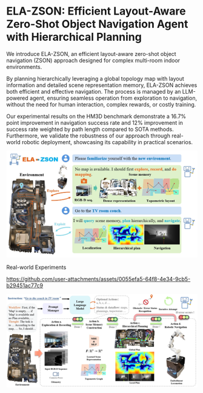 # ELA-ZSON: Efficient Layout-Aware Zero-Shot Object Navigation Agent with Hierarchical Planning

We introduce ELA-ZSON, an efficient layout-aware zero-shot object navigation (ZSON) approach designed for complex multi-room indoor environments. 

By planning hierarchically leveraging a global topology map with layout information and detailed scene representation memory, ELA-ZSON achieves both efficient and effective navigation. The process is managed by an LLM-powered agent, ensuring seamless operation from exploration to navigation, without the need for human interaction, complex rewards, or costly training. 

Our experimental results on the HM3D benchmark demonstrate a 16.7\% point improvement in navigation success rate and 12\% improvement in success rate weighted by path length compared to SOTA methods. Furthermore, we validate the robustness of our approach through real-world robotic deployment, showcasing its capability in practical scenarios.

<p align=“center”> 
<img src=".\teaser.png" width="600"> 
</p>

Real-world Experiments

https://github.com/user-attachments/assets/0055efa5-64f8-4e34-9cb5-b29451ac77c9

<img src=".\method.png"> 
